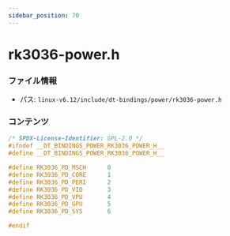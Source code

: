```yaml
---
sidebar_position: 70
---
```

# rk3036-power.h

### ファイル情報

- パス: `linux-v6.12/include/dt-bindings/power/rk3036-power.h`

### コンテンツ

```h
/* SPDX-License-Identifier: GPL-2.0 */
#ifndef __DT_BINDINGS_POWER_RK3036_POWER_H__
#define __DT_BINDINGS_POWER_RK3036_POWER_H__

#define RK3036_PD_MSCH		0
#define RK3036_PD_CORE		1
#define RK3036_PD_PERI		2
#define RK3036_PD_VIO		3
#define RK3036_PD_VPU		4
#define RK3036_PD_GPU		5
#define RK3036_PD_SYS		6

#endif

```
